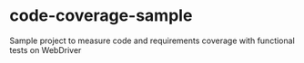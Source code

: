 code-coverage-sample
====================

Sample project to measure code and requirements coverage with functional tests on WebDriver